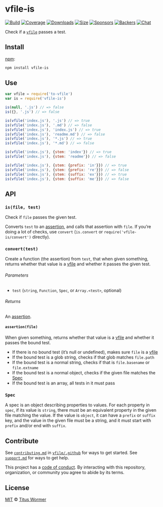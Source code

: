 # vfile-is

[![Build][build-badge]][build]
[![Coverage][coverage-badge]][coverage]
[![Downloads][downloads-badge]][downloads]
[![Size][size-badge]][size]
[![Sponsors][sponsors-badge]][collective]
[![Backers][backers-badge]][collective]
[![Chat][chat-badge]][chat]

Check if a [`vfile`][vfile] passes a test.

## Install

[npm][]:

```sh
npm install vfile-is
```

## Use

```js
var vfile = require('to-vfile')
var is = require('vfile-is')

is(null, '.js') // => false
is({}, '.js') // => false

is(vfile('index.js'), '.js') // => true
is(vfile('index.js'), '.md') // => false
is(vfile('index.js'), 'index.js') // => true
is(vfile('index.js'), 'readme.md') // => false
is(vfile('index.js'), '*.js') // => true
is(vfile('index.js'), '*.md') // => false

is(vfile('index.js'), {stem: 'index'}) // => true
is(vfile('index.js'), {stem: 'readme'}) // => false

is(vfile('index.js'), {stem: {prefix: 'in'}}) // => true
is(vfile('index.js'), {stem: {prefix: 're'}}) // => false
is(vfile('index.js'), {stem: {suffix: 'ex'}}) // => true
is(vfile('index.js'), {stem: {suffix: 'me'}}) // => false
```

## API

### `is(file, test)`

Check if `file` passes the given test.

Converts `test` to an [assertion][], and calls that assertion with `file`.
If you’re doing a lot of checks, use `convert` (`is.convert` or
`require('vfile-is/convert')` directly).

### `convert(test)`

Create a function (the assertion) from `test`, that when given something,
returns whether that value is a [vfile][] and whether it passes the given
test.

###### Parameters

*   `test` (`string`, `Function`, `Spec`, or `Array.<test>`, optional)

###### Returns

An [assertion][].

#### `assertion(file)`

When given something, returns whether that value is a [vfile][] and whether it
passes the bound test.

*   If there is no bound test (it’s null or undefined), makes sure `file` is a
    [vfile][]
*   If the bound test is a glob string, checks if that glob matches `file.path`
*   If the bound test is a normal string, checks if that is `file.basename` or
    `file.extname`
*   If the bound test is a normal object, checks if the given file matches the
    [Spec][]
*   If the bound test is an array, all tests in it must pass

### `Spec`

A spec is an object describing properties to values.
For each property in `spec`, if its value is `string`, there must be an
equivalent property in the given file matching the value.
If the value is `object`, it can have a `prefix` or `suffix` key, and the value
in the given file must be a string, and it must start with `prefix` and/or end
with `suffix`.

## Contribute

See [`contributing.md`][contributing] in [`vfile/.github`][health] for ways to
get started.
See [`support.md`][support] for ways to get help.

This project has a [code of conduct][coc].
By interacting with this repository, organization, or community you agree to
abide by its terms.

## License

[MIT][license] © [Titus Wormer][author]

<!-- Definitions -->

[build-badge]: https://img.shields.io/travis/vfile/vfile-is.svg

[build]: https://travis-ci.org/vfile/vfile-is

[coverage-badge]: https://img.shields.io/codecov/c/github/vfile/vfile-is.svg

[coverage]: https://codecov.io/github/vfile/vfile-is

[downloads-badge]: https://img.shields.io/npm/dm/vfile-is.svg

[downloads]: https://www.npmjs.com/package/vfile-is

[size-badge]: https://img.shields.io/bundlephobia/minzip/vfile-is.svg

[size]: https://bundlephobia.com/result?p=vfile-is

[sponsors-badge]: https://opencollective.com/unified/sponsors/badge.svg

[backers-badge]: https://opencollective.com/unified/backers/badge.svg

[collective]: https://opencollective.com/unified

[chat-badge]: https://img.shields.io/badge/chat-spectrum-7b16ff.svg

[chat]: https://spectrum.chat/unified/vfile

[npm]: https://docs.npmjs.com/cli/install

[contributing]: https://github.com/vfile/.github/blob/HEAD/contributing.md

[support]: https://github.com/vfile/.github/blob/HEAD/support.md

[health]: https://github.com/vfile/.github

[coc]: https://github.com/vfile/.github/blob/HEAD/code-of-conduct.md

[license]: license

[author]: https://wooorm.com

[vfile]: https://github.com/vfile/vfile

[assertion]: #assertionfile

[spec]: #spec
